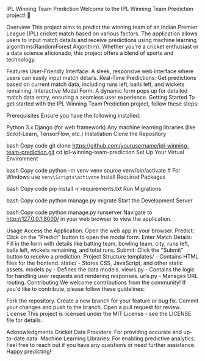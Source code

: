 IPL Winning Team Prediction
Welcome to the IPL Winning Team Prediction project! 🎉

Overview
This project aims to predict the winning team of an Indian Premier League (IPL) cricket match based on various factors. The application allows users to input match details and receive predictions using machine learning algorithms(RandomForest Algorithm). Whether you're a cricket enthusiast or a data science aficionado, this project offers a blend of sports and technology.

Features
User-Friendly Interface: A sleek, responsive web interface where users can easily input match details.
Real-Time Predictions: Get predictions based on current match data, including runs left, balls left, and wickets remaining.
Interactive Modal Form: A dynamic form pops up for detailed match data entry, ensuring a seamless user experience.
Getting Started
To get started with the IPL Winning Team Prediction project, follow these steps:

Prerequisites
Ensure you have the following installed:

Python 3.x
Django (for web framework)
Any machine learning libraries (like Scikit-Learn, TensorFlow, etc.)
Installation
Clone the Repository

bash
Copy code
git clone https://github.com/yourusername/ipl-winning-team-prediction.git
cd ipl-winning-team-prediction
Set Up Your Virtual Environment

bash
Copy code
python -m venv venv
source venv/bin/activate  # For Windows use `venv\Scripts\activate`
Install Required Packages

bash
Copy code
pip install -r requirements.txt
Run Migrations

bash
Copy code
python manage.py migrate
Start the Development Server

bash
Copy code
python manage.py runserver
Navigate to http://127.0.0.1:8000/ in your web browser to view the application.

Usage
Access the Application: Open the web app in your browser.
Predict: Click on the "Predict" button to open the modal form.
Enter Match Details: Fill in the form with details like batting team, bowling team, city, runs left, balls left, wickets remaining, and total runs.
Submit: Click the "Submit" button to receive a prediction.
Project Structure
templates/ - Contains HTML files for the frontend.
static/ - Stores CSS, JavaScript, and other static assets.
models.py - Defines the data models.
views.py - Contains the logic for handling user requests and rendering responses.
urls.py - Manages URL routing.
Contributing
We welcome contributions from the community! If you'd like to contribute, please follow these guidelines:

Fork the repository.
Create a new branch for your feature or bug fix.
Commit your changes and push to the branch.
Open a pull request for review.
License
This project is licensed under the MIT License - see the LICENSE file for details.

Acknowledgments
Cricket Data Providers: For providing accurate and up-to-date data.
Machine Learning Libraries: For enabling predictive analytics.
Feel free to reach out if you have any questions or need further assistance. Happy predicting!
